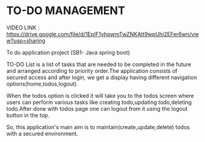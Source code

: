 # TO-DO MANAGEMENT

VIDEO LINK : https://drive.google.com/file/d/1EpIF1yhpwmTwZNKAtt9wpUhi2EFer6wn/view?usp=sharing

To do application project (SB1- Java spring boot)

TO-DO List is a list of tasks that are needed to be completed in the future and arranged according to priority order.The application consists of secured access and after login, we get a display having different navigation options(home,todos,logout).

When the todos option is clicked it will take you to the todos screen where users can perform various tasks like creating todo,updating todo,deleting todo.After done with todos page one can logout from it using the logout button in the top.

So, this application's main aim is to maintain(create,update,delete) todos with a secured environment.
